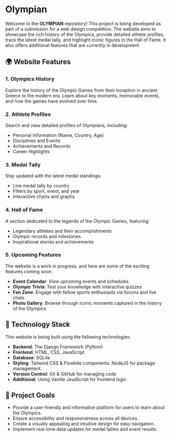 # Olympian

Welcome to the **OLYMPIAN** repository! This project is being developed as part of a submission for a web design competition. The website aims to showcase the rich history of the Olympics, provide detailed athlete profiles, track the latest medal tally, and highlight iconic figures in the Hall of Fame. It also offers additional features that are currently in development.

## 🌍 Website Features

### 1. **Olympics History**
Explore the history of the Olympic Games from their inception in ancient Greece to the modern era. Learn about key moments, memorable events, and how the games have evolved over time.

### 2. **Athlete Profiles**
Search and view detailed profiles of Olympians, including:
- Personal Information (Name, Country, Age)
- Disciplines and Events
- Achievements and Records
- Career Highlights

### 3. **Medal Tally**
Stay updated with the latest medal standings:
- Live medal tally by country
- Filters by sport, event, and year
- Interactive charts and graphs

### 4. **Hall of Fame**
A section dedicated to the legends of the Olympic Games, featuring:
- Legendary athletes and their accomplishments
- Olympic records and milestones
- Inspirational stories and achievements

### 5. **Upcoming Features**
The website is a work in progress, and here are some of the exciting features coming soon:
- **Event Calendar**: View upcoming events and schedules
- **Olympic Trivia**: Test your knowledge with interactive quizzes
- **Fan Zone**: Engage with fellow sports enthusiasts via forums and live chats
- **Photo Gallery**: Browse through iconic moments captured in the history of the Olympics

## 🚀 Technology Stack

This website is being built using the following technologies:

- **Backend**: The Django Framework (Python)
- **Frontend**: HTML, CSS, JavaScript
- **Database**: SQLite
- **Styling**: Tailwind CSS & Flowbite components. NodeJS for package management.
- **Version Control**: Git & GitHub for managing code
- **Additional**: Using Vanilla JavaScript for frontend logic

## 🎯 Project Goals

- Provide a user-friendly and informative platform for users to learn about the Olympics.
- Ensure accessibility and responsiveness across all devices.
- Create a visually appealing and intuitive design for easy navigation.
- Implement real-time data updates for medal tallies and event results.
